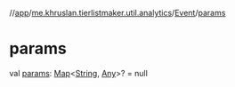 //[app](../../../index.md)/[me.khruslan.tierlistmaker.util.analytics](../index.md)/[Event](index.md)/[params](params.md)

# params

val [params](params.md): [Map](https://kotlinlang.org/api/latest/jvm/stdlib/kotlin.collections/-map/index.html)&lt;[String](https://kotlinlang.org/api/latest/jvm/stdlib/kotlin/-string/index.html), [Any](https://kotlinlang.org/api/latest/jvm/stdlib/kotlin/-any/index.html)&gt;? = null

